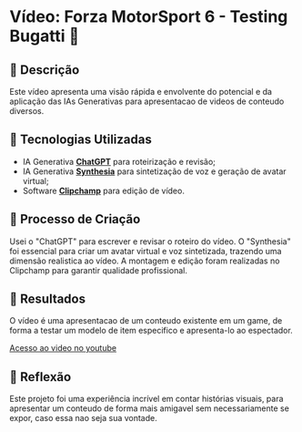 # Vídeo: Forza MotorSport 6 - Testing Bugatti 🎥

## 📒 Descrição
Este vídeo apresenta uma visão rápida e envolvente do potencial e da aplicação das IAs Generativas para apresentacao de videos de conteudo diversos.

## 🤖 Tecnologias Utilizadas
- IA Generativa **[ChatGPT](https://chat.openai.com)** para roteirização e revisão;
- IA Generativa **[Synthesia]([https://www.d-id.com](https://www.synthesia.io))** para sintetização de voz e geração de avatar virtual;
- Software **[Clipchamp]([https://clipchamp.com/pt-br/])** para edição de vídeo.

## 🧐 Processo de Criação
Usei o "ChatGPT" para escrever e revisar o roteiro do vídeo. O "Synthesia" foi essencial para criar um avatar virtual e voz sintetizada, trazendo uma dimensão realistica ao vídeo. A montagem e edição foram realizadas no Clipchamp para garantir qualidade profissional.

## 🚀 Resultados
O vídeo é uma apresentacao de um conteudo existente em um game, de forma a testar um modelo de item especifico e apresenta-lo ao espectador.

[Acesso ao video no youtube]([https://www.youtube.com/watch?v=GvOEKlzD7uw])

## 💭 Reflexão
Este projeto foi uma experiência incrível em contar histórias visuais, para apresentar um conteudo de forma mais amigavel sem necessariamente se expor, caso essa nao seja sua vontade.
